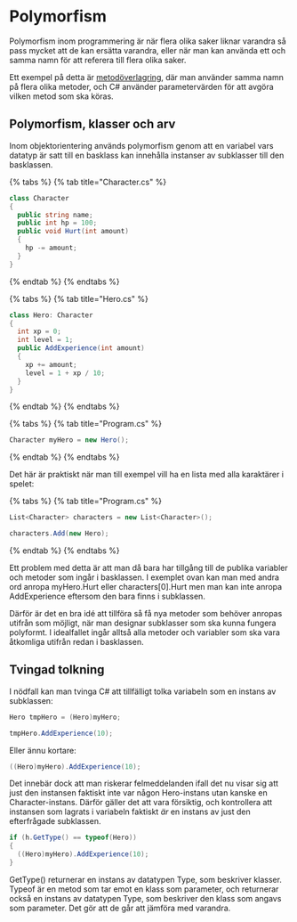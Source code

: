 # Polymorfism

Polymorfism inom programmering är när flera olika saker liknar varandra så pass mycket att de kan ersätta varandra, eller när man kan använda ett och samma namn för att referera till flera olika saker.

Ett exempel på detta är [metodöverlagring](../grundlaeggande/egna-metoder.md#oeverlagring), där man använder samma namn på flera olika metoder, och C\# använder parametervärden för att avgöra vilken metod som ska köras.

## Polymorfism, klasser och arv

Inom objektorientering används polymorfism genom att en variabel vars datatyp är satt till en basklass kan innehålla instanser av subklasser till den basklassen.

{% tabs %}
{% tab title="Character.cs" %}
```csharp
class Character
{
  public string name;
  public int hp = 100;
  public void Hurt(int amount)
  {
    hp -= amount;
  }
}
```
{% endtab %}
{% endtabs %}

{% tabs %}
{% tab title="Hero.cs" %}
```csharp
class Hero: Character
{
  int xp = 0;
  int level = 1;
  public AddExperience(int amount)
  {
    xp += amount;
    level = 1 + xp / 10;
  }
}
```
{% endtab %}
{% endtabs %}

{% tabs %}
{% tab title="Program.cs" %}
```csharp
Character myHero = new Hero();
```
{% endtab %}
{% endtabs %}

Det här är praktiskt när man till exempel vill ha en lista med alla karaktärer i spelet:

{% tabs %}
{% tab title="Program.cs" %}
```csharp
List<Character> characters = new List<Character>();

characters.Add(new Hero);
```
{% endtab %}
{% endtabs %}

Ett problem med detta är att man då bara har tillgång till de publika variabler och metoder som ingår i basklassen. I exemplet ovan kan man med andra ord anropa myHero.Hurt eller characters\[0\].Hurt men man kan inte anropa AddExperience eftersom den bara finns i subklassen.

Därför är det en bra idé att tillföra så få nya metoder som behöver anropas utifrån som möjligt, när man designar subklasser som ska kunna fungera polyformt. I idealfallet ingår alltså alla metoder och variabler som ska vara åtkomliga utifrån redan i basklassen.

## Tvingad tolkning

I nödfall kan man tvinga C\# att tillfälligt tolka variabeln som en instans av subklassen:

```csharp
Hero tmpHero = (Hero)myHero;

tmpHero.AddExperience(10);
```

Eller ännu kortare:

```csharp
((Hero)myHero).AddExperience(10);
```

Det innebär dock att man riskerar felmeddelanden ifall det nu visar sig att just den instansen faktiskt inte var någon Hero-instans utan kanske en Character-instans. Därför gäller det att vara försiktig, och kontrollera att instansen som lagrats i variabeln faktiskt _är_ en instans av just den efterfrågade subklassen.

```csharp
if (h.GetType() == typeof(Hero))
{
  ((Hero)myHero).AddExperience(10);
}
```

GetType\(\) returnerar en instans av datatypen Type, som beskriver klasser. Typeof är en metod som tar emot en klass som parameter, och returnerar också en instans av datatypen Type, som beskriver den klass som angavs som parameter. Det gör att de går att jämföra med varandra.

